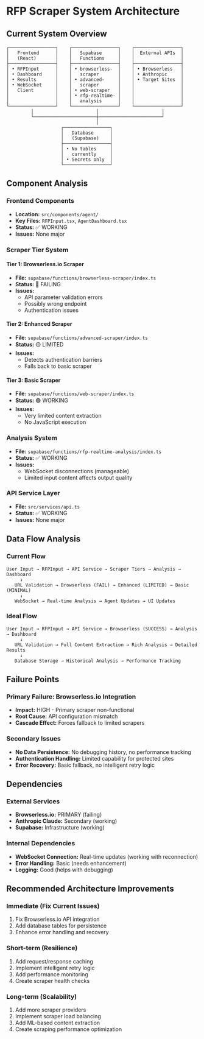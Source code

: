 
# RFP Scraper System Architecture

## Current System Overview

```
┌─────────────────┐    ┌─────────────────┐    ┌─────────────────┐
│   Frontend      │    │   Supabase      │    │  External APIs  │
│   (React)       │    │   Functions     │    │                 │
├─────────────────┤    ├─────────────────┤    ├─────────────────┤
│ • RFPInput      │    │ • browserless-  │    │ • Browserless   │
│ • Dashboard     │    │   scraper       │    │ • Anthropic     │
│ • Results       │    │ • advanced-     │    │ • Target Sites  │
│ • WebSocket     │    │   scraper       │    │                 │
│   Client        │    │ • web-scraper   │    │                 │
│                 │    │ • rfp-realtime- │    │                 │
│                 │    │   analysis      │    │                 │
└─────────────────┘    └─────────────────┘    └─────────────────┘
         │                       │                       │
         └───────────────────────┼───────────────────────┘
                                 │
                    ┌─────────────────┐
                    │   Database      │
                    │   (Supabase)    │
                    ├─────────────────┤
                    │ • No tables     │
                    │   currently     │
                    │ • Secrets only  │
                    └─────────────────┘
```

## Component Analysis

### Frontend Components
- **Location:** `src/components/agent/`
- **Key Files:** `RFPInput.tsx`, `AgentDashboard.tsx`
- **Status:** ✅ WORKING
- **Issues:** None major

### Scraper Tier System

#### Tier 1: Browserless.io Scraper
- **File:** `supabase/functions/browserless-scraper/index.ts`
- **Status:** 🔴 FAILING
- **Issues:** 
  - API parameter validation errors
  - Possibly wrong endpoint
  - Authentication issues

#### Tier 2: Enhanced Scraper
- **File:** `supabase/functions/advanced-scraper/index.ts`
- **Status:** 🟡 LIMITED
- **Issues:**
  - Detects authentication barriers
  - Falls back to basic scraper

#### Tier 3: Basic Scraper
- **File:** `supabase/functions/web-scraper/index.ts`
- **Status:** 🟢 WORKING
- **Issues:**
  - Very limited content extraction
  - No JavaScript execution

### Analysis System
- **File:** `supabase/functions/rfp-realtime-analysis/index.ts`
- **Status:** ✅ WORKING
- **Issues:** 
  - WebSocket disconnections (manageable)
  - Limited input content affects output quality

### API Service Layer
- **File:** `src/services/api.ts`
- **Status:** ✅ WORKING
- **Issues:** None major

## Data Flow Analysis

### Current Flow
```
User Input → RFPInput → API Service → Scraper Tiers → Analysis → Dashboard
     ↓
   URL Validation → Browserless (FAIL) → Enhanced (LIMITED) → Basic (MINIMAL)
     ↓
   WebSocket → Real-time Analysis → Agent Updates → UI Updates
```

### Ideal Flow
```
User Input → RFPInput → API Service → Browserless (SUCCESS) → Analysis → Dashboard
     ↓
   URL Validation → Full Content Extraction → Rich Analysis → Detailed Results
     ↓
   Database Storage → Historical Analysis → Performance Tracking
```

## Failure Points

### Primary Failure: Browserless.io Integration
- **Impact:** HIGH - Primary scraper non-functional
- **Root Cause:** API configuration mismatch
- **Cascade Effect:** Forces fallback to limited scrapers

### Secondary Issues
- **No Data Persistence:** No debugging history, no performance tracking
- **Authentication Handling:** Limited capability for protected sites
- **Error Recovery:** Basic fallback, no intelligent retry logic

## Dependencies

### External Services
- **Browserless.io:** PRIMARY (failing)
- **Anthropic Claude:** Secondary (working)
- **Supabase:** Infrastructure (working)

### Internal Dependencies
- **WebSocket Connection:** Real-time updates (working with reconnection)
- **Error Handling:** Basic (needs enhancement)
- **Logging:** Good (helps with debugging)

## Recommended Architecture Improvements

### Immediate (Fix Current Issues)
1. Fix Browserless.io API integration
2. Add database tables for persistence
3. Enhance error handling and recovery

### Short-term (Resilience)
1. Add request/response caching
2. Implement intelligent retry logic
3. Add performance monitoring
4. Create scraper health checks

### Long-term (Scalability)
1. Add more scraper providers
2. Implement scraper load balancing
3. Add ML-based content extraction
4. Create scraping performance optimization
